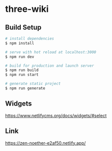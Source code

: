 # three-wiki

## Build Setup

```bash
# install dependencies
$ npm install

# serve with hot reload at localhost:3000
$ npm run dev

# build for production and launch server
$ npm run build
$ npm run start

# generate static project
$ npm run generate
```

## Widgets

https://www.netlifycms.org/docs/widgets/#select

## Link

https://zen-noether-e2af50.netlify.app/
